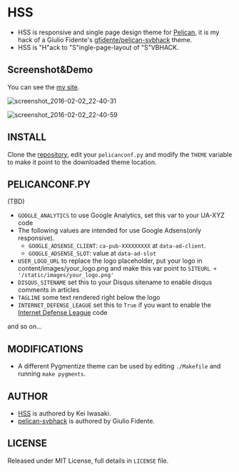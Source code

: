 # HSS

* HSS is responsive and single page design theme for [Pelican](http://getpelican.com), it is my hack of a Giulio Fidente's [gfidente/pelican-svbhack](https://github.com/gfidente/pelican-svbhack) theme.
* HSS is "H"ack to "S"ingle-page-layout of "S"VBHACK.

## Screenshot&Demo

You can see the [my site](http://memo.laughk.org).

![screenshot_2016-02-02_22-40-31](https://cloud.githubusercontent.com/assets/1286319/12751084/68fcc55c-c9fe-11e5-88eb-e71be612f21f.jpg)

![screenshot_2016-02-02_22-40-59](https://cloud.githubusercontent.com/assets/1286319/12751085/6d012634-c9fe-11e5-8a63-974f7eb4350c.jpg)

## INSTALL

Clone the [repository](https://github.com/laughk/pelican-hss), edit your `pelicanconf.py` and modify the `THEME` variable to make it point to the downloaded theme location.

## PELICANCONF.PY

(TBD)

- `GOOGLE_ANALYTICS` to use Google Analytics, set this var to your UA-XYZ code
- The following values ​​are intended for use Google Adsens(only responsive).
  - `GOOGLE_ADSENSE_CLIENT`: `ca-pub-XXXXXXXXX` at `data-ad-client`.
  - `GOOGLE_ADSENSE_SLOT`: value at `data-ad-slot`
- `USER_LOGO_URL` to replace the logo placeholder, put your logo in content/images/your_logo.png and make this var point to `SITEURL + '/static/images/your_logo.png'`
- `DISQUS_SITENAME` set this to your Disqus sitename to enable disqus comments in articles
- `TAGLINE` some text rendered right below the logo
- `INTERNET_DEFENSE_LEAGUE` set this to `True` if you want to enable the [Internet Defense League](http://internetdefenseleague.org) code

and so on...

## MODIFICATIONS

- A different Pygmentize theme can be used by editing `./Makefile` and running `make pygments`.

## AUTHOR

* [HSS](https://github.com/laughk/pelican-hss) is authored by Kei Iwasaki.
* [pelican-svbhack](https://github.com/gfidente/pelican-svbhack) is authored by Giulio Fidente.


## LICENSE

Released under MIT License, full details in `LICENSE` file.
